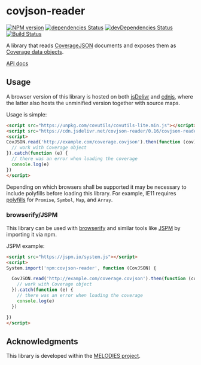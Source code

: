 # covjson-reader

[![NPM version](http://img.shields.io/npm/v/covjson-reader.svg)](https://npmjs.org/package/wd) 
[![dependencies Status](https://david-dm.org/Reading-eScience-Centre/covjson-reader/status.svg)](https://david-dm.org/Reading-eScience-Centre/covjson-reader)
[![devDependencies Status](https://david-dm.org/reading-escience-centre/covjson-reader/dev-status.svg)](https://david-dm.org/reading-escience-centre/covjson-reader?type=dev)
[![Build Status](https://travis-ci.org/Reading-eScience-Centre/covjson-reader.svg?branch=master)](https://travis-ci.org/Reading-eScience-Centre/covjson-reader)

A library that reads [CoverageJSON](https://covjson.org) documents and exposes them as [Coverage data objects](https://github.com/reading-escience-centre/coverage-jsapi).

[API docs](https://doc.esdoc.org/github.com/Reading-eScience-Centre/covjson-reader/)

## Usage

A browser version of this library is hosted on both [jsDelivr](http://www.jsdelivr.com/projects/covjson-reader) and [cdnjs](https://cdnjs.com/libraries/covjson-reader), where the latter also hosts the unminified version together with source maps.

Usage is simple:
```html
<script src="https://unpkg.com/covutils/covutils-lite.min.js"></script>
<script src="https://cdn.jsdelivr.net/covjson-reader/0.16/covjson-reader.min.js"></script>
<script>
CovJSON.read('http://example.com/coverage.covjson').then(function (cov) {
  // work with Coverage object
}).catch(function (e) {
  // there was an error when loading the coverage
  console.log(e)
})
</script>
```

Depending on which browsers shall be supported it may be necessary to include polyfills before loading this library. For example, IE11 requires [polyfills](https://github.com/zloirock/core-js) for `Promise`, `Symbol`, `Map`, and `Array`.

### browserify/JSPM

This library can be used with [browserify](http://browserify.org) and similar tools like [JSPM](http://jspm.io) by importing it via npm.

JSPM example:
```html
<script src="https://jspm.io/system.js"></script>
<script>
System.import('npm:covjson-reader', function (CovJSON) {

  CovJSON.read('http://example.com/coverage.covjson').then(function (cov) {
    // work with Coverage object
  }).catch(function (e) {
    // there was an error when loading the coverage
    console.log(e)
  })

})
</script>
```

## Acknowledgments

This library is developed within the [MELODIES project](http://www.melodiesproject.eu).
